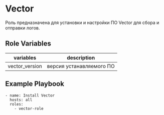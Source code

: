 Vector
=========

Роль предназначена для установки и настройки ПО Vector для сбора и отправки логов.


Role Variables
--------------

| variables | description |
|--------|-----------|
| vector_version | версия устанавляемого ПО |


Example Playbook
----------------
```
- name: Install Vector
  hosts: all
  roles:
    - vector-role
```